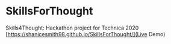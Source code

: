 # SkillsForThought
Skills4Thought: Hackathon project for Technica 2020
[https://shanicesmith98.github.io/SkillsForThought/](Live Demo)